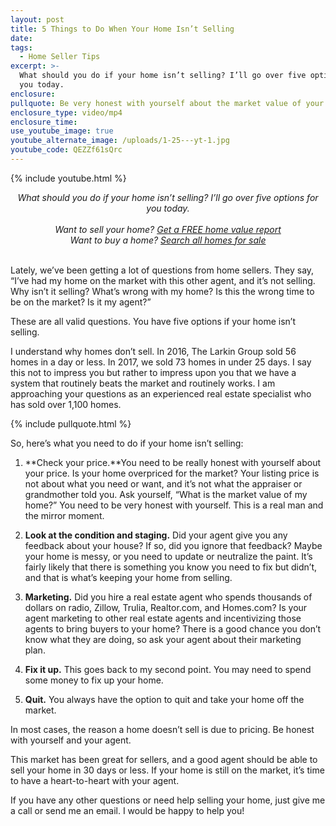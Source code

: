 ```yaml
---
layout: post
title: 5 Things to Do When Your Home Isn’t Selling
date:
tags:
  - Home Seller Tips
excerpt: >-
  What should you do if your home isn’t selling? I’ll go over five options for
  you today.
enclosure:
pullquote: Be very honest with yourself about the market value of your home.
enclosure_type: video/mp4
enclosure_time:
use_youtube_image: true
youtube_alternate_image: /uploads/1-25---yt-1.jpg
youtube_code: QEZZf61sQrc
---
```



{% include youtube.html %}

<center><em>What should you do if your home isn&rsquo;t selling? I&rsquo;ll go over five options for you today.</em></center>

<center>&nbsp;</center>

<center><em>Want to sell your home? <a href="http://gostgeorgehomevalue.com/">Get a FREE home value report</a><br />Want to buy a home? <a href="http://www.stgeorgehomesearching.com/">Search all homes for sale</a></em></center>

<center>&nbsp;</center>

Lately, we’ve been getting a lot of questions from home sellers. They say, “I’ve had my home on the market with this other agent, and it’s not selling. Why isn’t it selling? What’s wrong with my home? Is this the wrong time to be on the market? Is it my agent?”&nbsp;

These are all valid questions. You have five options if your home isn’t selling.&nbsp;

I understand why homes don’t sell. In 2016, The Larkin Group sold 56 homes in a day or less. In 2017, we sold 73 homes in under 25 days. I say this not to impress you but rather to impress upon you that we have a system that routinely beats the market and routinely works. I am approaching your questions as an experienced real estate specialist who has sold over 1,100 homes.

{% include pullquote.html %}

So, here’s what you need to do if your home isn’t selling:&nbsp;

1. **Check your price.**You need to be really honest with yourself about your price. Is your home overpriced for the market? Your listing price is not about what you need or want, and it’s not what the appraiser or grandmother told you. Ask yourself, “What is the market value of my home?” You need to be very honest with yourself. This is a real man and the mirror moment.&nbsp;

2. **Look at the condition and staging.** Did your agent give you any feedback about your house? If so, did you ignore that feedback? Maybe your home is messy, or you need to update or neutralize the paint. It’s fairly likely that there is something you know you need to fix but didn’t, and that is what’s keeping your home from selling.&nbsp;

3. **Marketing.** Did you hire a real estate agent who spends thousands of dollars on radio, Zillow, Trulia, Realtor.com, and Homes.com? Is your agent marketing to other real estate agents and incentivizing those agents to bring buyers to your home? There is a good chance you don’t know what they are doing, so ask your agent about their marketing plan.&nbsp;

4. **Fix it up.** This goes back to my second point. You may need to spend some money to fix up your home.&nbsp;

5. **Quit.** You always have the option to quit and take your home off the market.&nbsp;

In most cases, the reason a home doesn’t sell is due to pricing. Be honest with yourself and your agent.&nbsp;

This market has been great for sellers, and a good agent should be able to sell your home in 30 days or less. If your home is still on the market, it’s time to have a heart-to-heart with your agent.&nbsp;

If you have any other questions or need help selling your home, just give me a call or send me an email. I would be happy to help you!<br>&nbsp;